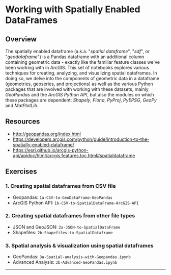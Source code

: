 # Working with Spatially Enabled DataFrames 

## Overview

The spatially enabled dataframe (a.k.a. "*spatial dataframe*", "*sdf*", or "*geodataframe*") is a Pandas dataframe with an additional column containing geometric data - exactly like the familiar feature classes we've been working with in ArcGIS. This set of notebooks explores various techniques for creating, analyzing, and visualizing spatial dataframes. In doing so, we delve into the components of geometric data in a dataframe (geometries, geoseries, and projections) as well as the various Python packages that are involved with working with these datasets, mainly *GeoPandas* and the *ArcGIS Python API*, but also the modules on which these packages are dependent: *Shapely*, *Fiona*, *PyProj*, *PyEPSG*, *GeoPy* and *MatPlotLib*. 



## Resources
* http://geopandas.org/index.html
* https://developers.arcgis.com/python/guide/introduction-to-the-spatially-enabled-dataframe/
* https://esri.github.io/arcgis-python-api/apidoc/html/arcgis.features.toc.html#spatialdataframe



## Exercises

### 1. Creating spatial dataframes from CSV file

* Geopandas: `1a-CSV-to-GeoDataFrame-GeoPandas`
* ArcGIS Python API: `1b-CSV-to-SpatialDataFrame-ArcGIS-API`

### 2. Creating spatial dataframes from other file types

* JSON and GeoJSON: `2a-JSON-to-SpatialDataFrame`
* Shapefiles: `2b-Shapefiles-to-SpatialDataframe`

### 3. Spatial analysis & visualization using spatial dataframes

* GeoPandas: `3a-Spatial-analysis-with-Geopandas.ipynb`
* Advanced Analysis: `3b-Advanced-GeoPandas.ipynb`



---

